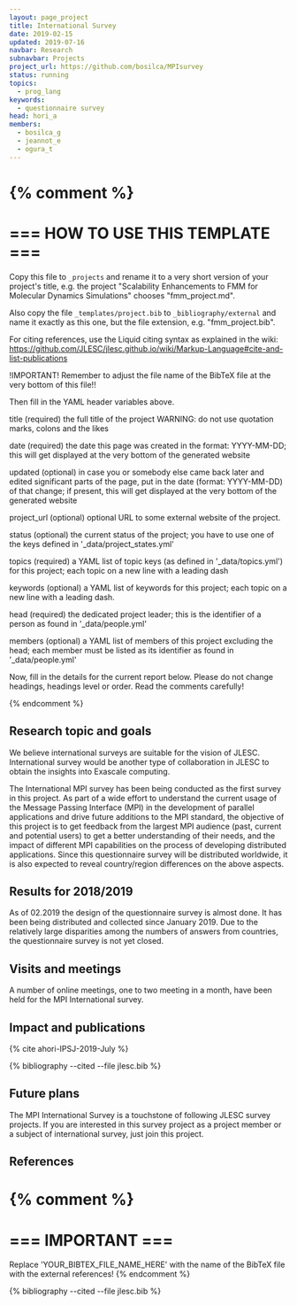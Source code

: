 ```yaml
---
layout: page_project
title: International Survey
date: 2019-02-15
updated: 2019-07-16
navbar: Research
subnavbar: Projects
project_url: https://github.com/bosilca/MPIsurvey
status: running
topics:
  - prog_lang
keywords:
  - questionnaire survey
head: hori_a
members:
  - bosilca_g
  - jeannot_e
  - ogura_t
---
```

{% comment %}
================================
=== HOW TO USE THIS TEMPLATE ===
================================

Copy this file to `_projects` and rename it to a very short version of your project's title, e.g.
the project "Scalability Enhancements to FMM for Molecular Dynamics Simulations" chooses
"fmm_project.md".

Also copy the file `_templates/project.bib` to `_bibliography/external` and name it exactly as this
one, but the file extension, e.g. "fmm_project.bib".

For citing references, use the Liquid citing syntax as explained in the wiki:
https://github.com/JLESC/jlesc.github.io/wiki/Markup-Language#cite-and-list-publications

!IMPORTANT!
Remember to adjust the file name of the BibTeX file at the very bottom of this file!!

Then fill in the YAML header variables above.

  title            (required)
                   the full title of the project
                   WARNING: do not use quotation marks, colons and the likes

  date             (required)
                   the date this page was created in the format: YYYY-MM-DD; this will get displayed
                   at the very bottom of the generated website

  updated          (optional)
                   in case you or somebody else came back later and edited significant parts of the
                   page, put in the date (format: YYYY-MM-DD) of that change;
                   if present, this will get displayed at the very bottom of the generated website

  project_url      (optional)
                   optional URL to some external website of the project.

  status           (optional)
                   the current status of the project;
                   you have to use one of the keys defined in '_data/project_states.yml'

  topics           (required)
                   a YAML list of topic keys (as defined in '_data/topics.yml') for this project;
                   each topic on a new line with a leading dash

  keywords         (optional)
                   a YAML list of keywords for this project;
                   each topic on a new line with a leading dash.

  head             (required)
                   the dedicated project leader;
                   this is the identifier of a person as found in '_data/people.yml'

  members          (optional)
                   a YAML list of members of this project excluding the head;
                   each member must be listed as its identifier as found in '_data/people.yml'

Now, fill in the details for the current report below. Please do not change headings, headings level
or order.
Read the comments carefully!

{% endcomment %}

## Research topic and goals

We believe international surveys are suitable for the vision of
JLESC. International survey would be another type of collaboration in
JLESC to obtain the insights into Exascale computing. 

The International MPI survey has been being conducted as the first survey
in this project. As part of a wide effort to understand the current
usage of the Message Passing Interface (MPI) in the development of
parallel applications and drive future additions to the MPI standard,
the objective of this project is to get feedback from the largest MPI
audience (past, current and potential users) to get a better
understanding of their needs, and the impact of different MPI
capabilities on the process of developing distributed
applications. Since this questionnaire survey will be distributed
worldwide, it is also expected to reveal country/region differences on
the above aspects. 

## Results for 2018/2019

As of 02.2019 the design of the questionnaire survey is almost
done. It has been being distributed and collected since 
January 2019. Due to the relatively large disparities among the
numbers of answers from countries, the questionnaire survey is not yet
closed. 

## Visits and meetings

A number of online meetings, one to two meeting in a month, have been
held for the MPI International survey.

## Impact and publications



<!--
{% comment %}
=============================
== CITING OWN PUBLICATIONS ==
=============================

You can list your own publications below in case you did not cite them in the text
(which you should do, though).
Use the Liquid citing syntax as explained in the wiki:
https://github.com/JLESC/jlesc.github.io/wiki/Markup-Language#cite-and-list-publications
Remember to use the `--file jlesc.bib` with the `cite` tag.

=====================================
== START HERE WITH YOUR ADDITIONAL REFERENCES ==
{% endcomment %}


{% comment %}
== NO MORE BELOW THIS ==
========================
{% endcomment %}
-->

{% cite ahori-IPSJ-2019-July %}

{% bibliography --cited --file jlesc.bib %}


## Future plans

The MPI International Survey is a touchstone of following JLESC survey
projects. If you are interested in this survey project as a project
member or a subject of international survey, just join this project.

## References

{% comment %}
=================
=== IMPORTANT ===
=================

Replace 'YOUR_BIBTEX_FILE_NAME_HERE' with the name of the BibTeX file with the external references!
{% endcomment %}

{% bibliography --cited --file jlesc.bib %}
